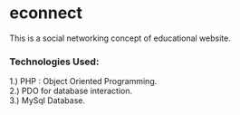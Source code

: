 econnect
========

This is a social networking concept of educational website. 

<h3>Technologies Used:</h3>


1.) PHP : Object Oriented Programming. <br/>
2.) PDO for database interaction.<br/>
3.) MySql Database.<br/>

